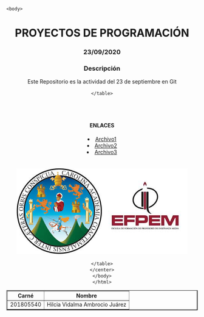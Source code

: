 <html>
	<head>
		<title>proyectos de Progra</title>
	</head>
	
	<body>

<center>
<h1>PROYECTOS DE PROGRAMACIÓN</h1>
<h3>23/09/2020</h3>

<h3>Descripción</h3> 
<p>Este Repositorio es la actividad del 23 de septiembre en Git</p>
		<table border="2" >
		<th>Carné</th>
		<th>Nombre</th>
		<tr>
			<td>201805540</td>
			<td>Hilcia Vidalma Ambrocio Juárez</td>
		</tr>
		
	</table>
<br> <br>
	<h4 >ENLACES</h4>

<li ><a href="primero.docx">Archivo1</a></li>
<li ><a href="first.xlsx">Archivo2</a></li>
<li><a href="second.xlsx">Archivo3</a></li>
<br> <br>
<img src="USAC.jpg">
<img src="EFPEM.jpg">

	</table>
	</center>
	</body>
	</html>
<html>